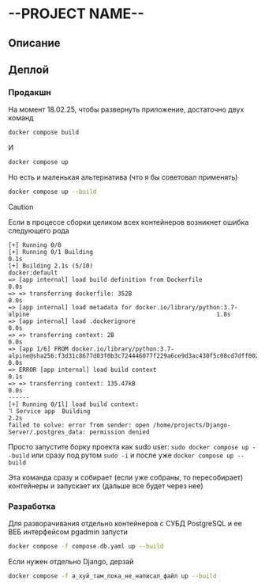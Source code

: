 # --PROJECT NAME--

## Описание

## Деплой

### Продакшн

На момент 18.02.25, чтобы развернуть приложение, достаточно двух команд
```sh
docker compose build
```

И

```sh
docker compose up
```

Но есть и маленькая альтернатива (что я бы советовал применять)
```sh
docker compose up --build
```

> [!CAUTION]
> Если в процессе сборки целиком всех контейнеров возникнет ошибка следующего рода
> ```
> [+] Running 0/0
> [+] Running 0/1 Building                                                                                                     0.1s 
> [+] Building 2.1s (5/10)                                                                                           docker:default 
> => [app internal] load build definition from Dockerfile                                                                     0.0s
> => => transferring dockerfile: 352B                                                                                         0.0s
> => [app internal] load metadata for docker.io/library/python:3.7-alpine                                                     1.8s 
> => [app internal] load .dockerignore                                                                                        0.0s
> => => transferring context: 2B                                                                                              0.0s
> => [app 1/6] FROM docker.io/library/python:3.7-alpine@sha256:f3d31c8677d03f0b3c724446077f229a6ce9d3ac430f5c08cd7dff0029204  0.0s
> => ERROR [app internal] load build context                                                                                  0.1s
> => => transferring context: 135.47kB                                                                                        0.0s 
>------
>[+] Running 0/1l] load build context:
> ⠹ Service app  Building                                                                                                     2.2s 
>failed to solve: error from sender: open /home/projects/Django-Server/.postgres_data: permission denied
> ```
> Просто запустите борку проекта как sudo user: `sudo docker compose up --build` 
> или сразу под рутом `sudo -i` и после уже `docker compose up --build`

Эта команда сразу и собирает (если уже собраны, то пересобирает) контейнеры и запускает их (дальше все будет через нее)

### Разработка

Для разворачивания отдельно контейнеров с СУБД PostgreSQL и ее ВЕБ интерфейсом pgadmin запусти
```sh
docker compose -f compose.db.yaml up --build
```

Если нужен отдельно Django, дерзай
```sh
docker compose -f а_хуй_там_пока_не_написал_файл up --build
```
